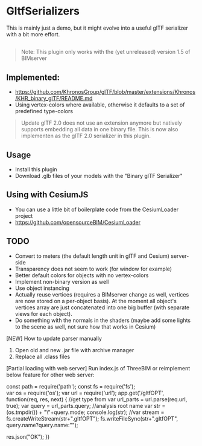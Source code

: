 # GltfSerializers

This is mainly just a demo, but it might evolve into a useful glTF serializer with a bit more effort.

##

> Note: This plugin only works with the (yet unreleased) version 1.5 of BIMserver

## Implemented:
- https://github.com/KhronosGroup/glTF/blob/master/extensions/Khronos/KHR_binary_glTF/README.md
- Using vertex-colors where available, otherwise it defaults to a set of predefined type-colors

> Update glTF 2.0 does not use an extension anymore but natively supports embedding all data in one binary file. This is now also implementen as the glTF 2.0 serializer in this plugin.

## Usage
- Install this plugin
- Download .glb files of your models with the "Binary glTF Serializer"

## Using with CesiumJS
- You can use a little bit of boilerplate code from the CesiumLoader project
- https://github.com/opensourceBIM/CesiumLoader

## TODO

- Convert to meters (the default length unit in glTF and Cesium) server-side
- Transparency does not seem to work (for window for example)
- Better default colors for objects with no vertex-colors
- Implement non-binary version as well
- Use object instancing
- Actually reuse vertices (requires a BIMserver change as well, vertices are now stored on a per-object basis). At the moment all object's vertices array are just concatenated into one big buffer (with separate views for each object).
- Do something with the normals in the shaders (maybe add some lights to the scene as well, not sure how that works in Cesium)


[NEW]
How to update parser manually
1. Open old and new .jar file with archive manager
2. Replace all .class files

[Partial loading with web server]
Run index.js of ThreeBIM or reimplement below feature for other web server:

const path = require('path');
const fs = require('fs');	
var os = require('os');
var url = require('url');
app.get('/gltfOPT', function(req, res, next) {
  //get type from 
  var url_parts = url.parse(req.url, true);
  var query = url_parts.query;
  //analysis root name
  var str = (os.tmpdir()) + "\\"+query.mode;
  console.log(str);
  //var stream = fs.createWriteStream(str+".gltfOPT");
  fs.writeFileSync(str+".gltfOPT", query.name?query.name:"");

  res.json("OK");
})

